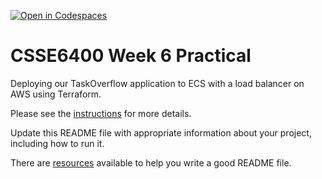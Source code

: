 [![Open in Codespaces](https://classroom.github.com/assets/launch-codespace-2972f46106e565e64193e422d61a12cf1da4916b45550586e14ef0a7c637dd04.svg)](https://classroom.github.com/open-in-codespaces?assignment_repo_id=19063124)
# CSSE6400 Week 6 Practical

Deploying our TaskOverflow application to ECS with a load balancer on AWS using Terraform.

Please see the [instructions](https://csse6400.uqcloud.net/practicals/week06.pdf) for more details.

Update this README file with appropriate information about your project, including how to run it.

There are [resources](https://www.makeareadme.com) available to help you write a good README file.